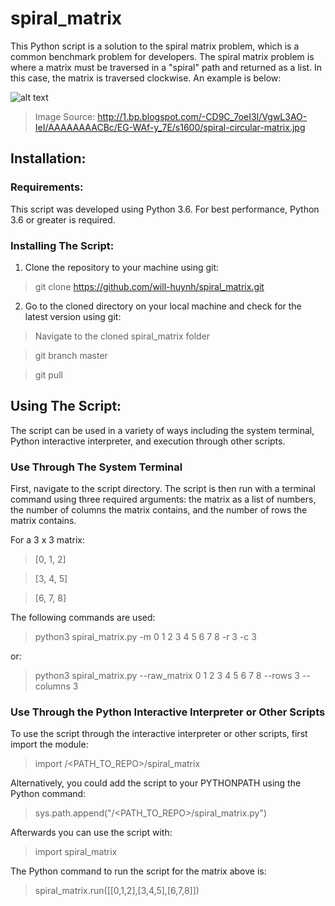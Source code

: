 # spiral_matrix

This Python script is a solution to the spiral matrix problem, which is a common benchmark problem for developers. The spiral matrix problem is where a matrix must be traversed in a "spiral" path and returned as a list. In this case, the matrix is traversed clockwise. An example is below:

![alt text](http://1.bp.blogspot.com/-CD9C_7oeI3I/VgwL3AO-IeI/AAAAAAAACBc/EG-WAf-y_7E/s1600/spiral-circular-matrix.jpg)
>Image Source: http://1.bp.blogspot.com/-CD9C_7oeI3I/VgwL3AO-IeI/AAAAAAAACBc/EG-WAf-y_7E/s1600/spiral-circular-matrix.jpg

## Installation:

### Requirements:
This script was developed using Python 3.6. For best performance, Python 3.6 or greater is required.

### Installing The Script:
1. Clone the repository to your machine using git:
>git clone https://github.com/will-huynh/spiral_matrix.git

2. Go to the cloned directory on your local machine and check for the latest version using git:
>Navigate to the cloned spiral_matrix folder

>git branch master

>git pull

## Using The Script:
The script can be used in a variety of ways including the system terminal, Python interactive interpreter, and execution through other scripts.

### Use Through The System Terminal
First, navigate to the script directory. The script is then run with a terminal command using three required arguments: the matrix as a list of numbers, the number of columns the matrix contains, and the number of rows the matrix contains. 

For a 3 x 3 matrix:
>[0, 1, 2]

>[3, 4, 5]

>[6, 7, 8]

The following commands are used:
>python3 spiral_matrix.py -m 0 1 2 3 4 5 6 7 8 -r  3 -c 3

or:
>python3 spiral_matrix.py --raw_matrix 0 1 2 3 4 5 6 7 8 --rows 3 --columns 3

### Use Through the Python Interactive Interpreter or Other Scripts
To use the script through the interactive interpreter or other scripts, first import the module:
>import /<PATH_TO_REPO>/spiral_matrix

Alternatively, you could add the script to your PYTHONPATH using the Python command:
>sys.path.append("/<PATH_TO_REPO>/spiral_matrix.py")

Afterwards you can use the script with:
>import spiral_matrix

The Python command to run the script for the matrix above is:
>spiral_matrix.run([[0,1,2],[3,4,5],[6,7,8]])

